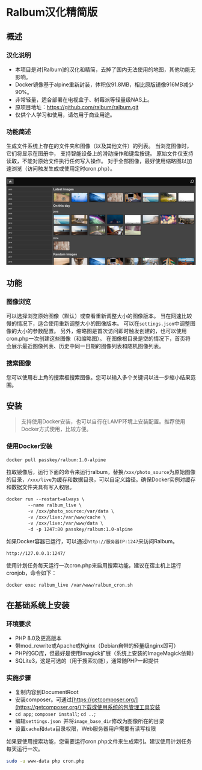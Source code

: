 Ralbum汉化精简版
===================

## 概述

### 汉化说明
- 本项目是对[Ralbum]的汉化和精简，去掉了国内无法使用的地图，其他功能无影响。
- Docker镜像基于alpine重新封装，体积仅91.8MB，相比原版镜像916MB减少90%。
- 非常轻量，适合部署在电视盒子、树莓派等轻量级NAS上。
- 原项目地址：https://github.com/ralbum/ralbum.git
- 仅供个人学习和使用，请勿用于商业用途。

### 功能简述
生成文件系统上存在的文件夹和图像（以及其他文件）的列表。
当浏览图像时，它们将显示在图册中， 支持智能设备上的滑动操作和键盘按键。
原始文件仅支持读取，不能对原始文件执行任何写入操作。
对于全部图像，最好使用缩略图以加速浏览（访问触发生成或使用定时cron.php）。

![ralbum](ralbum.jpg)

## 功能

### 图像浏览
可以选择浏览原始图像（默认）或查看重新调整大小的图像版本。
当在网速比较慢的情况下，适合使用重新调整大小的图像版本。
可以在`settings.json`中调整图像的大小的参数配置。
另外，缩略图是首次访问即时触发创建的，也可以使用cron.php一次创建这些图像（和缩略图）。
在图像根目录是空的情况下，首页将会展示最近图像列表、历史中同一日期的图像列表和随机图像列表。

### 搜索图像
您可以使用右上角的搜索框搜索图像。您可以输入多个关键词以进一步缩小结果范围。

## 安装
>支持使用Docker安装，也可以自行在LAMP环境上安装配置。推荐使用Docker方式使用，比较方便。

### 使用Docker安装
```
docker pull passkey/ralbum:1.0-alpine
```

拉取镜像后，运行下面的命令来运行ralbum，替换`/xxx/photo_source`为原始图像的目录，`/xxx/live`为缓存和数据目录，可以自定义路径。确保Docker实例对缓存和数据文件夹具有写入权限。

```
docker run --restart=always \
        --name ralbum_live \
        -v /xxx/photo_source:/var/data \
        -v /xxx/live:/var/www/cache \
        -v /xxx/live:/var/www/data \
        -d -p 1247:80 passkey/ralbum:1.0-alpine
```

如果Docker容器已运行，可以通过`http://服务器IP:1247`来访问Ralbum。

```
http://127.0.0.1:1247/
```

使用计划任务每天运行一次cron.php来启用搜索功能，建议在宿主机上运行cronjob，命令如下：

```bash
docker exec ralbum_live /var/www/ralbum_cron.sh
```

## 在基础系统上安装

### 环境要求
* PHP 8.0及更高版本
* 带mod_rewrite或Apache或Nginx（Debian自带的轻量级nginx即可）
* PHP的GD库，但最好是使用Imagick扩展（系统上安装的ImageMagick依赖）
* SQLite3，这是可选的（用于搜索功能），通常随PHP一起提供

### 实施步骤
* 复制内容到DocumentRoot
* 安装composer。可通过[https://getcomposer.org/](https://getcomposer.org/)下载或使用系统的包管理工具安装
* `cd app`; `composer install`; `cd ..`;
* 编辑`settings.json `并将`image_base_dir`修改为图像所在的目录
* 设置`cache`和`data`目录权限，Web服务器用户需要有读写权限

如果要使用搜索功能，您需要运行cron.php文件来生成索引。建议使用计划任务每天运行一次。
```bash
sudo -u www-data php cron.php
```

